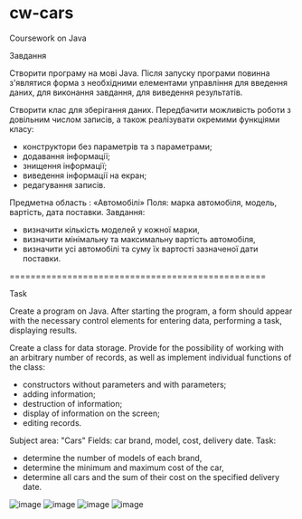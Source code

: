 # cw-cars
Coursework on Java

Завдання

Створити програму на мові Java. Після запуску програми повинна з'являтися форма з необхідними елементами управління для введення даних,
для виконання завдання, для виведення результатів.

Створити клас для зберігання даних. 
Передбачити можливість роботи з довільним числом записів, а також реалізувати окремими функціями класу:
-	конструктори без параметрів та з параметрами; 
-	додавання інформації;
-	знищення інформації; 
-	виведення інформації на екран; 
-	редагування записів.  


Предметна область : «Автомобілі»
Поля: марка автомобіля, модель, вартість, дата поставки.
Завдання: 
- визначити кількість моделей у кожної марки,
- визначити мінімальну та максимальну вартість автомобіля,
- визначити усі автомобілі та суму їх вартості зазначеної дати поставки.

=================================================

Task

Create a program on Java. After starting the program, a form should appear with the necessary control elements for entering data,
performing a task, displaying results.

Create a class for data storage. 
Provide for the possibility of working with an arbitrary number of records, as well as implement individual functions of the class:
- constructors without parameters and with parameters;
- adding information;
- destruction of information;
- display of information on the screen;
- editing records.

Subject area: "Cars"
Fields: car brand, model, cost, delivery date.
Task: 
- determine the number of models of each brand,
- determine the minimum and maximum cost of the car,
- determine all cars and the sum of their cost on the specified delivery date.


![image](https://user-images.githubusercontent.com/102413334/227787429-75bad39c-0282-446e-89b4-fff4657033e5.png)
![image](https://user-images.githubusercontent.com/102413334/227787439-3e0e8871-418c-4dfe-9270-0b117bca65eb.png)
![image](https://user-images.githubusercontent.com/102413334/227787454-0082c600-abc2-4246-be48-226c27492cba.png)
![image](https://user-images.githubusercontent.com/102413334/227787463-ce5b0ec8-2fd7-4aba-9e79-475bf4d1b2d9.png)








